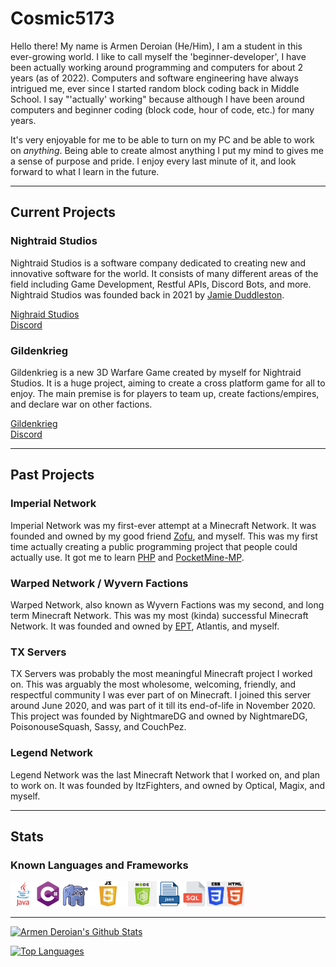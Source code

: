 # Cosmic5173
Hello there! My name is Armen Deroian (He/Him), I am a student in this ever-growing world. I like to call myself the 'beginner-developer', I have been actually working around programming and computers for about 2 years (as of 2022). Computers and software engineering have always intrigued me, ever since I started random block coding back in Middle School. I say "'actually' working" because although I have been around computers and beginner coding (block code, hour of code, etc.) for many years.
 
It's very enjoyable for me to be able to turn on my PC and be able to work on *anything*. Being able to create almost anything I put my mind to gives me a sense of purpose and pride. I enjoy every last minute of it, and look forward to what I learn in the future.
 
***
 
## Current Projects
 
### Nightraid Studios
Nightraid Studios is a software company dedicated to creating new and innovative software for the world. It consists of many different areas of the field including Game Development, Restful APIs, Discord Bots, and more. Nightraid Studios was founded back in 2021 by [Jamie Duddleston](https://github.com/GuildedThorn).
 
[Nighraid Studios](https://nighraid.studio) \
[Discord](https://discord.nightraid.studio)
 
### Gildenkrieg
Gildenkrieg is a new 3D Warfare Game created by myself for Nightraid Studios. It is a huge project, aiming to create a cross platform game for all to enjoy. The main premise is for players to team up, create factions/empires, and declare war on other factions.
 
[Gildenkrieg](https://gildenkrieg.xyz) \
[Discord](https://discord.gildenkrieg.xyz)
 
***
 
## Past Projects
 
### Imperial Network
Imperial Network was my first-ever attempt at a Minecraft Network. It was founded and owned by my good friend [Zofu](https://www.youtube.com/channel/UCv1qaKC1bYd3A3O9r4KIB_g), and myself. This was my first time actually creating a public programming project that people could actually use. It got me to learn [PHP](https://php.net) and [PocketMine-MP](https://pmmp.io).
 
### Warped Network / Wyvern Factions
Warped Network, also known as Wyvern Factions was my second, and long term Minecraft Network. This was my most (kinda) successful Minecraft Network. It was founded and owned by [EPT](https://github.com/EPT8TPE), Atlantis, and myself.
 
### TX Servers
TX Servers was probably the most meaningful Minecraft project I worked on. This was arguably the most wholesome, welcoming, friendly, and respectful community I was ever part of on Minecraft. I joined this server around June 2020, and was part of it till its end-of-life in November 2020. This project was founded by NightmareDG and owned by NightmareDG, PoisonouseSquash, Sassy, and CouchPez.
 
### Legend Network
Legend Network was the last Minecraft Network that I worked on, and plan to work on. It was founded by ItzFighters, and owned by Optical, Magix, and myself.
 
***
 
## Stats
### Known Languages and Frameworks
<img src="assets/java-logo.png" alt="Java Logo" height=40 width=40><img src="assets/cs-logo.png" alt="C# Logo" height=40 width=40>
<img src="assets/php-logo.png" alt="PHP Logo" height=35 width=40><img src="assets/js-logo.png" alt="JS Logo" height=40><img src="assets/njs-logo.png" alt="JS Logo" height=40><img src="assets/json-logo.png" alt="JSON Logo" height=40><img src="assets/sql-logo.png" alt="SQL Logo" height=40><img src="assets/css-html-logo.png" alt="JS Logo" height=40>
 
***
[![Armen Deroian's Github Stats](https://github-readme-stats.vercel.app/api?username=Cosmic5173&include_all_commits=true&count_private=true&show_icons=true&theme=radical)](https://github.com/anuraghazra/github-readme-stats)
 
[![Top Languages](https://github-readme-stats.vercel.app/api/top-langs/?username=Cosmic5173&layout=compact&theme=radical)](https://github.com/anuraghazra/github-readme-stats)